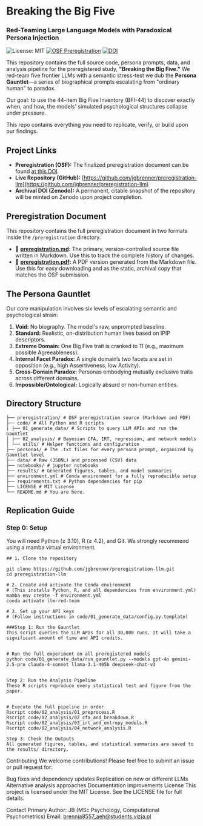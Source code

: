 # Breaking the Big Five
### Red-Teaming Large Language Models with Paradoxical Persona Injection

![License: MIT](https://img.shields.io/badge/License-MIT-yellow.svg)
[![OSF Preregistration](https://img.shields.io/badge/OSF-Preregistration-blue)](https://osf.io/...)
[![DOI](https://zenodo.org/badge/DOI/10.5281/zenodo.1234567.svg)](https://doi.org/10.5281/zenodo.1234567)



This repository contains the full source code, persona prompts, data, and analysis pipeline for the preregistered study, **"Breaking the Big Five."** We red-team five frontier LLMs with a semantic stress-test we dub the **Persona Gauntlet**—a series of biographical prompts escalating from "ordinary human" to paradox.

Our goal: to use the 44-item Big Five Inventory (BFI-44)  to discover exactly when, and how, the models' simulated psychological structures collapse under pressure.

This repo contains everything you need to replicate, verify, or build upon our findings.

## Project Links

*   **Preregistration (OSF):** The finalized preregistration document can be found [at this DOI](https://osf.io/...).
*   **Live Repository (GitHub):** [https://github.com/jgbrenner/preregistration-llm](https://github.com/jgbrenner/preregistration-llm)
*   **Archival DOI (Zenodo):** A permanent, citable snapshot of the repository will be minted on Zenodo upon project completion.

## Preregistration Document

This repository contains the full preregistration document in two formats inside the `/preregistration` directory.

*   📄 **[preregistration.md](./preregistration/preregistration.md):** The primary, version-controlled source file written in Markdown. Use this to track the complete history of changes.
*   📄 **[preregistration.pdf](./preregistration/preregistration.pdf):** A PDF version generated from the Markdown file. Use this for easy downloading and as the static, archival copy that matches the OSF submission.

## The Persona Gauntlet

Our core manipulation involves six levels of escalating semantic and psychological strain:

1.  **Void:** No biography. The model's raw, unprompted baseline.
2.  **Standard:** Realistic, on-distribution human lives based on IPIP descriptors.
3.  **Extreme Domain:** One Big Five trait is cranked to 11 (e.g., maximum possible Agreeableness).
4.  **Internal Facet Paradox:** A single domain’s two facets are set in opposition (e.g., high Assertiveness, low Activity).
5.  **Cross-Domain Paradox:** Personas embodying mutually exclusive traits across different domains.
6.  **Impossible/Ontological:** Logically absurd or non-human entities.

## Directory Structure

```
├── preregistration/ # OSF preregistration source (Markdown and PDF)
├── code/ # All Python and R scripts
│ ├── 01_generate_data/ # Scripts to query LLM APIs and run the Gauntlet
│ ├── 02_analysis/ # Bayesian CFA, IRT, regression, and network models
│ └── utils/ # Helper functions and configuration
├── personas/ # The .txt files for every persona prompt, organized by Gauntlet level
├── data/ # Raw (JSONL) and processed (CSV) data
├── notebooks/ # jupyter notebooks
├── results/ # Generated figures, tables, and model summaries
├── environment.yml # Conda environment for a fully reproducible setup
├── requirements.txt # Python dependencies for pip
├── LICENSE # MIT License
└── README.md # You are here.
```

## Replication Guide

### Step 0: Setup

You will need Python (≥ 3.10), R (≥ 4.2), and Git. We strongly recommend using a mamba virtual environment.

```
## 1. Clone the repository

git clone https://github.com/jgbrenner/preregistration-llm.git
cd preregistration-llm

# 2. Create and activate the Conda environment
# (This installs Python, R, and all dependencies from environment.yml)
mamba env create -f environment.yml
conda activate llm-red-team

# 3. Set up your API keys
# (Follow instructions in code/01_generate_data/config.py.template)

###Step 1: Run the Gauntlet
This script queries the LLM APIs for all 30,000 runs. It will take a significant amount of time and API credits.


# Run the full experiment on all preregistered models
python code/01_generate_data/run_gauntlet.py --models gpt-4o gemini-2.5-pro claude-4-sonnet llama-3.1-405b deepseek-chat-v3


Step 2: Run the Analysis Pipeline
These R scripts reproduce every statistical test and figure from the paper.


# Execute the full pipeline in order
Rscript code/02_analysis/01_preprocess.R
Rscript code/02_analysis/02_cfa_and_breakdown.R
Rscript code/02_analysis/03_irt_and_entropy_models.R
Rscript code/02_analysis/04_network_analysis.R

Step 3: Check the Outputs
All generated figures, tables, and statistical summaries are saved to the results/ directory.
```
Contributing
We welcome contributions! Please feel free to submit an issue or pull request for:

Bug fixes and dependency updates
Replication on new or different LLMs
Alternative analysis approaches
Documentation improvements
License
This project is licensed under the MIT License. See the LICENSE file for full details.

Contact
Primary Author: JB (MSc Psychology, Computational Psychometrics)
Email:  brennja8557_aeh@students.vizja.pl
